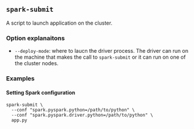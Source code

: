 ## `spark-submit`

A script to launch application on the cluster.

### Option explanaitons
- `--deploy-mode`: where to laucn the driver process.
The driver can run on the machine that makes the call to `spark-submit` or it can run on one of the cluster nodes.

### Examples
#### Setting Spark configuration
```shell
spark-submit \
  --conf "spark.pyspark.python=/path/to/python" \
  --conf "spark.pyspark.driver.python=/path/to/python" \
  app.py
```
